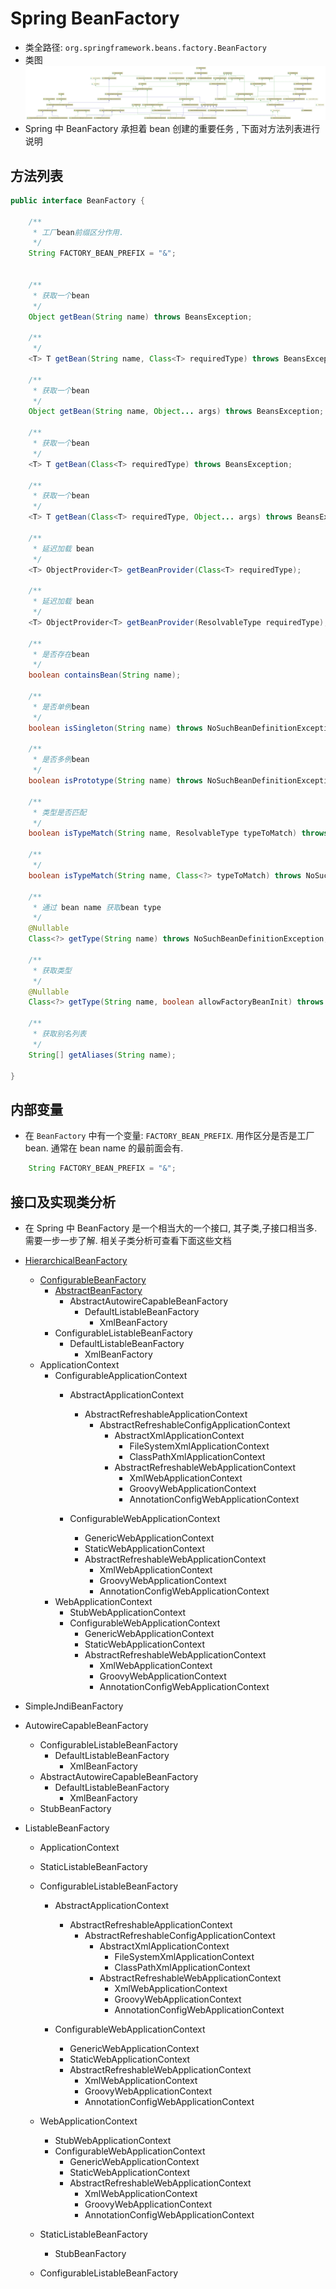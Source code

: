 # Spring BeanFactory
- 类全路径: `org.springframework.beans.factory.BeanFactory`
- 类图
    ![BeanFactory](./images/BeanFactory.png)
- Spring 中 BeanFactory 承担着 bean 创建的重要任务 , 下面对方法列表进行说明


## 方法列表

```java
public interface BeanFactory {

	/**
	 * 工厂bean前缀区分作用.
	 */
	String FACTORY_BEAN_PREFIX = "&";


	/**
	 * 获取一个bean
	 */
	Object getBean(String name) throws BeansException;

	/**
	 */
	<T> T getBean(String name, Class<T> requiredType) throws BeansException;

	/**
     * 获取一个bean
     */
	Object getBean(String name, Object... args) throws BeansException;

	/**
     * 获取一个bean
	 */
	<T> T getBean(Class<T> requiredType) throws BeansException;

	/**
     * 获取一个bean
	 */
	<T> T getBean(Class<T> requiredType, Object... args) throws BeansException;

	/**
	 * 延迟加载 bean
	 */
	<T> ObjectProvider<T> getBeanProvider(Class<T> requiredType);

	/**
	 * 延迟加载 bean
	 */
	<T> ObjectProvider<T> getBeanProvider(ResolvableType requiredType);

	/**
	 * 是否存在bean
	 */
	boolean containsBean(String name);

	/**
	 * 是否单例bean
	 */
	boolean isSingleton(String name) throws NoSuchBeanDefinitionException;

	/**
	 * 是否多例bean
	 */
	boolean isPrototype(String name) throws NoSuchBeanDefinitionException;

	/**
	 * 类型是否匹配
	 */
	boolean isTypeMatch(String name, ResolvableType typeToMatch) throws NoSuchBeanDefinitionException;

	/**
	 */
	boolean isTypeMatch(String name, Class<?> typeToMatch) throws NoSuchBeanDefinitionException;

	/**
	 * 通过 bean name 获取bean type
	 */
	@Nullable
	Class<?> getType(String name) throws NoSuchBeanDefinitionException;

	/**
     * 获取类型
	 */
	@Nullable
	Class<?> getType(String name, boolean allowFactoryBeanInit) throws NoSuchBeanDefinitionException;

	/**
	 * 获取别名列表
	 */
	String[] getAliases(String name);

}
```


## 内部变量
- 在 `BeanFactory` 中有一个变量: `FACTORY_BEAN_PREFIX`. 用作区分是否是工厂bean. 通常在 bean name 的最前面会有. 

```java
	String FACTORY_BEAN_PREFIX = "&";

```


## 接口及实现类分析



- 在 Spring 中 BeanFactory 是一个相当大的一个接口, 其子类,子接口相当多. 需要一步一步了解. 相关子类分析可查看下面这些文档


- [HierarchicalBeanFactory](/doc/book/bean/factory/BeanFactory/Spring-HierarchicalBeanFactory.md)
    - [ConfigurableBeanFactory](/doc/book/bean/factory/BeanFactory/Spring-ConfigurableBeanFactory.md)
        - [AbstractBeanFactory](/doc/book/bean/factory/Spring-AbstractBeanFactory.md)
            - AbstractAutowireCapableBeanFactory
                - DefaultListableBeanFactory
                    - XmlBeanFactory
        - ConfigurableListableBeanFactory
            - DefaultListableBeanFactory
                - XmlBeanFactory
    - ApplicationContext
        - ConfigurableApplicationContext
            - AbstractApplicationContext
                - AbstractRefreshableApplicationContext
                    - AbstractRefreshableConfigApplicationContext
                        - AbstractXmlApplicationContext
                            - FileSystemXmlApplicationContext
                            - ClassPathXmlApplicationContext
                        - AbstractRefreshableWebApplicationContext
                            - XmlWebApplicationContext
                            - GroovyWebApplicationContext
                            - AnnotationConfigWebApplicationContext
                        
            - ConfigurableWebApplicationContext
                - GenericWebApplicationContext
                - StaticWebApplicationContext
                - AbstractRefreshableWebApplicationContext
                    - XmlWebApplicationContext
                    - GroovyWebApplicationContext
                    - AnnotationConfigWebApplicationContext
        - WebApplicationContext
            - StubWebApplicationContext
            - ConfigurableWebApplicationContext
                - GenericWebApplicationContext
                - StaticWebApplicationContext
                - AbstractRefreshableWebApplicationContext
                    - XmlWebApplicationContext
                    - GroovyWebApplicationContext
                    - AnnotationConfigWebApplicationContext
- SimpleJndiBeanFactory
- AutowireCapableBeanFactory
    - ConfigurableListableBeanFactory
        - DefaultListableBeanFactory
            - XmlBeanFactory
    - AbstractAutowireCapableBeanFactory
        - DefaultListableBeanFactory
            - XmlBeanFactory
    - StubBeanFactory     
- ListableBeanFactory
    - ApplicationContext
    - StaticListableBeanFactory
    - ConfigurableListableBeanFactory
        - AbstractApplicationContext
            - AbstractRefreshableApplicationContext
                - AbstractRefreshableConfigApplicationContext
                    - AbstractXmlApplicationContext
                        - FileSystemXmlApplicationContext
                        - ClassPathXmlApplicationContext
                    - AbstractRefreshableWebApplicationContext
                        - XmlWebApplicationContext
                        - GroovyWebApplicationContext
                        - AnnotationConfigWebApplicationContext
                    
        - ConfigurableWebApplicationContext
            - GenericWebApplicationContext
            - StaticWebApplicationContext
            - AbstractRefreshableWebApplicationContext
                - XmlWebApplicationContext
                - GroovyWebApplicationContext
                - AnnotationConfigWebApplicationContext

    - WebApplicationContext
        - StubWebApplicationContext
        - ConfigurableWebApplicationContext
            - GenericWebApplicationContext
            - StaticWebApplicationContext
            - AbstractRefreshableWebApplicationContext
                - XmlWebApplicationContext
                - GroovyWebApplicationContext
                - AnnotationConfigWebApplicationContext
    - StaticListableBeanFactory
        - StubBeanFactory
    - ConfigurableListableBeanFactory